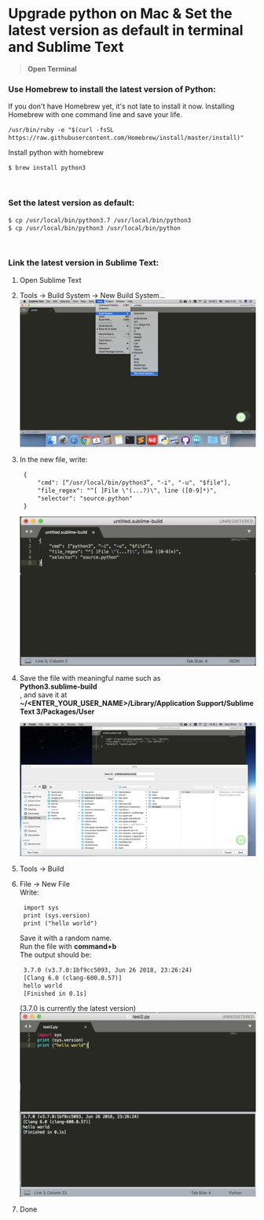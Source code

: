# Upgrade python on Mac & Set the latest version as default in terminal and Sublime Text
> **Open Terminal**<br>



### Use Homebrew to install the latest version of Python:
If you don't have Homebrew yet, it's not late to install it now. Installing Homebrew with one command line and save your life.
	
	/usr/bin/ruby -e "$(curl -fsSL https://raw.githubusercontent.com/Homebrew/install/master/install)"

Install python with homebrew

	$ brew install python3
<br>


### Set the latest version as default:

	$ cp /usr/local/bin/python3.7 /usr/local/bin/python3
	$ cp /usr/local/bin/python3 /usr/local/bin/python
<br>	


### Link the latest version in Sublime Text:
1. Open Sublime Text
2. Tools -> Build System -> New Build System...
	<img src="https://github.com/floraazhang/upgrade_python_on_mac/raw/master/img/1.png"/>
3. In the new file, write:
	
		{
		    "cmd": [“/usr/local/bin/python3”, "-i", "-u", "$file"],
		    "file_regex": "^[ ]File \"(...?)\", line ([0-9]*)",
		    "selector": "source.python"
		}
	
	<img src="https://github.com/floraazhang/upgrade_python_on_mac/raw/master/img/2.png"/>
4. Save the file with meaningful name such as<br>
	**Python3.sublime-build**<br>
	, and save it at<br>
	**~/<ENTER_YOUR_USER_NAME>/Library/Application Support/Sublime Text 3/Packages/User**
	
	<img src="https://github.com/floraazhang/upgrade_python_on_mac/raw/master/img/3.png"/>

5. Tools -> Build
6. File -> New File<br>
	Write:
	
		import sys
		print (sys.version)
		print ("hello world")
	Save it with a random name.<br>
	Run the file with **command+b**<br>
	The output should be:
	
		3.7.0 (v3.7.0:1bf9cc5093, Jun 26 2018, 23:26:24) 
		[Clang 6.0 (clang-600.0.57)]
		hello world
		[Finished in 0.1s]
	(3.7.0 is currently the latest version)
	<img src="https://github.com/floraazhang/upgrade_python_on_mac/raw/master/img/4.png"/>
7. Done